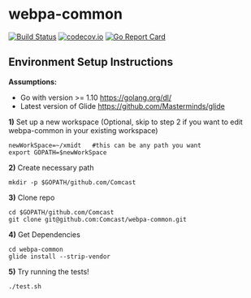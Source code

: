 # webpa-common

[![Build Status](https://travis-ci.org/Comcast/webpa-common.svg?branch=master)](https://travis-ci.org/Comcast/webpa-common) 
[![codecov.io](http://codecov.io/github/Comcast/webpa-common/coverage.svg?branch=master)](http://codecov.io/github/Comcast/webpa-common?branch=master)
[![Go Report Card](https://goreportcard.com/badge/github.com/Comcast/webpa-common)](https://goreportcard.com/report/github.com/Comcast/webpa-common)

## Environment Setup Instructions

**Assumptions:**
  - Go with version >= 1.10 https://golang.org/dl/
  - Latest version of Glide https://github.com/Masterminds/glide


**1)** Set up a new workspace (Optional, skip to step 2 if you want to edit webpa-common in your existing workspace)
```
newWorkSpace=~/xmidt   #this can be any path you want
export GOPATH=$newWorkSpace
```
**2)** Create necessary path
```
mkdir -p $GOPATH/github.com/Comcast
```
**3)** Clone repo
 ```
 cd $GOPATH/github.com/Comcast
 git clone git@github.com:Comcast/webpa-common.git
 ```
**4)** Get Dependencies
 ```
 cd webpa-common
 glide install --strip-vendor
 ```
 
**5)** Try running the tests!
  ```
  ./test.sh
  ```
  

